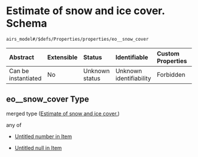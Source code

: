 # Estimate of snow and ice cover. Schema

```txt
airs_model#/$defs/Properties/properties/eo__snow_cover
```



| Abstract            | Extensible | Status         | Identifiable            | Custom Properties | Additional Properties | Access Restrictions | Defined In                                                      |
| :------------------ | :--------- | :------------- | :---------------------- | :---------------- | :-------------------- | :------------------ | :-------------------------------------------------------------- |
| Can be instantiated | No         | Unknown status | Unknown identifiability | Forbidden         | Allowed               | none                | [model.schema.json\*](model.schema.json "open original schema") |

## eo\_\_snow\_cover Type

merged type ([Estimate of snow and ice cover.](model-defs-properties-properties-estimate-of-snow-and-ice-cover.md))

any of

* [Untitled number in Item](model-defs-properties-properties-estimate-of-snow-and-ice-cover-anyof-0.md "check type definition")

* [Untitled null in Item](model-defs-properties-properties-estimate-of-snow-and-ice-cover-anyof-1.md "check type definition")
